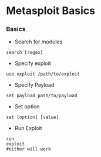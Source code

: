 # Metasploit Basics

### Basics

* Search for modules&#x20;

```
search [regex]
```

* Specify exploit

```
use exploit /path/to/exploit
```

* Specify Payload&#x20;

```
set payload path/to/payload
```

* Set option

```
set [option] [value]
```

* Run Exploit

```
run
exploit 
#either will work 
```
